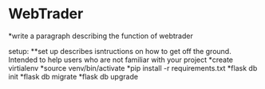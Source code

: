 # WebTrader
*write a paragraph describing the function of webtrader

setup:
**set up describes isntructions on how to get off the ground. Intended to help users who are not familiar with your project
*create virtialenv
*source venv/bin/activate
*pip install -r requirements.txt
*flask db init
*flask db migrate
*flask db upgrade